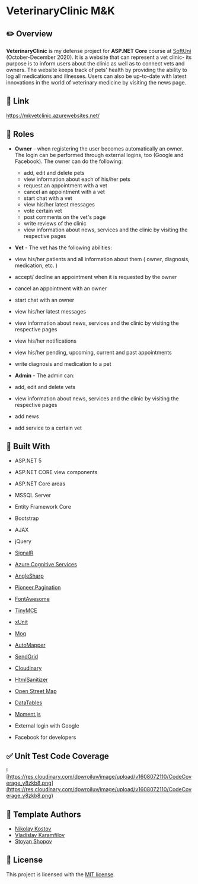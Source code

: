 
# VeterinaryClinic M&K


## :pencil2: Overview

**VeterinaryClinic** is my defense project for **ASP.NET Core** course at [SoftUni](https://softuni.bg/  "SoftUni") (October-December 2020). It is a website that can represent a vet clinic- its purpose is to inform users about the clinic as well as to connect vets and owners. The website keeps track of pets' health by providing the ability to log all medications and illnesses. Users can also be up-to-date with latest innovations in the world of veterinary medicine by visiting the news page.

## :link: Link
https://mkvetclinic.azurewebsites.net/

  ## :busts_in_silhouette: Roles
  - **Owner** - when registering the user becomes automatically an owner. The login can be performed through external logins, too (Google and Facebook). The owner can do the following:
    - add, edit and delete pets
    - view information about each of his/her pets
    - request an appointment with a vet
    - cancel an appointment with a vet 
    - start chat with a vet
    - view his/her latest messages
    - vote certain vet
    - post comments on the vet's page
    - write reviews of the clinic
    - view information about news, services and the clinic by visiting the respective pages
   
  - **Vet** - The vet has the following abilities:
   - view his/her patients and all information about them ( owner, diagnosis, medication, etc. )
   - accept/ decline an appointment when it is requested by the owner
   - cancel an appointment with an owner 
   - start chat with an owner
   - view his/her latest messages
   - view information about news, services and the clinic by visiting the respective pages
   - view his/her notifications
   - view his/her pending, upcoming, current and past appointments
   - write diagnosis and medication to a pet
   
  - **Admin** - The admin can:
   - add, edit and delete vets
   - view information about news, services and the clinic by visiting the respective pages
   - add news
   - add service to a certain vet

    
## :hammer: Built With

- ASP.NET 5

- ASP.NET CORE view components

- ASP.NET Core areas

- MSSQL Server

- Entity Framework Core

- Bootstrap

- AJAX

- jQuery

- [SignalR](https://github.com/SignalR/SignalR)

- [Azure Cognitive Services](https://azure.microsoft.com/en-us/services/cognitive-services/)

- [AngleSharp](https://anglesharp.github.io/  "AngleSharp")

- [Pioneer.Pagination](https://github.com/PioneerCode/pioneer-pagination  "Pioneer.Pagination")

- [FontAwesome](https://fontawesome.com/  "FontAwesome")

- [TinyMCE](https://github.com/tinymce/)

- [xUnit](https://github.com/xunit/xunit)

- [Moq](https://github.com/moq/moq)

- [AutoMapper](https://github.com/AutoMapper/AutoMapper)

- [SendGrid](https://github.com/sendgrid)

- [Cloudinary](https://github.com/cloudinary/CloudinaryDotNet)

- [HtmlSanitizer](https://github.com/mganss/HtmlSanitizer)

- [Open Street Map](https://www.openstreetmap.org  "Open Street Map")

- [DataTables](https://datatables.net/  "DataTables")

- [Moment.js](https://www.nuget.org/packages/Moment.js/  "Moment.js")

- External login with Google

- Facebook for developers

## :white_check_mark: Unit Test Code Coverage
![https://res.cloudinary.com/dpwroiluv/image/upload/v1608072110/CodeCoverage_y8zkb8.png](https://res.cloudinary.com/dpwroiluv/image/upload/v1608072110/CodeCoverage_y8zkb8.png)
## :page_facing_up: Template Authors

- [Nikolay Kostov](https://github.com/NikolayIT)
- [Vladislav Karamfilov](https://github.com/vladislav-karamfilov)
- [Stoyan Shopov](https://github.com/StoyanShopov)

##  :page_with_curl: License

This project is licensed with the [MIT license](LICENSE).
